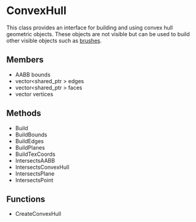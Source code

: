 # ConvexHull #
This class provides an interface for building and using convex hull geometric objects. These objects are not visible but can be used to build other visible objects such as [brushes](CPP_Brush.md).

## Members ##
- AABB bounds
- vector<shared_ptr<Edge> > edges
- vector<shared_ptr<Face> > faces
- vector<Vec3> vertices

## Methods ##
- Build
- BuildBounds
- BuildEdges
- BuildPlanes
- BuildTexCoords
- IntersectsAABB
- IntersectsConvexHull
- IntersectsPlane
- IntersectsPoint

## Functions ##
- CreateConvexHull
